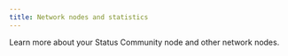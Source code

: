 ```yaml
---
title: Network nodes and statistics
---
```


Learn more about your Status Community node and other network nodes.
